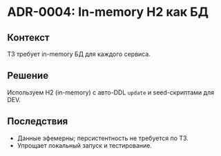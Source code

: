 # ADR-0004: In-memory H2 как БД

## Контекст

ТЗ требует in-memory БД для каждого сервиса.

## Решение

Используем H2 (in-memory) с авто-DDL `update` и seed-скриптами для DEV.

## Последствия

- Данные эфемерны; персистентность не требуется по ТЗ.
- Упрощает локальный запуск и тестирование.
